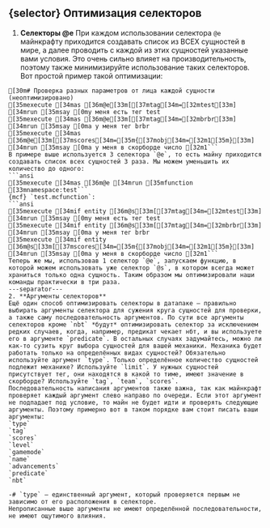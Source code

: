 ## {selector} Оптимизация селекторов
1. **Селекторы @e**
При каждом использовании селектора `@e` майнкрафту приходится создавать список из ВСЕХ сущностей в мире, а далее проводить с каждой из этих сущностей указанные вами условия. Это очень сильно влияет на производительность, поэтому также минимизируйте использование таких селекторов. Вот простой пример такой оптимизации:
```ansi
[30m# Проверка разных параметров от лица каждой сущности (неоптимизировано)
[35mexecute [34mas [36m@e[33m[[37mtag[34m=[32mtest[33m] [34mrun [35msay [0mу меня есть тег test
[35mexecute [34mas [36m@e[33m[[37mtag[34m=[32mbrbr[33m] [34mrun [35msay [0mа у меня тег brbr
[35mexecute [34mas [36m@e[33m[[37mscores[34m=[35m{[37mobj[34m=[32m1[35m}[33m] [34mrun [35msay [0mа у меня в скорборде число [32m1```
В примере выше используется 3 селектора `@e`, то есть майну приходится создавать список всех сущностей 3 раза. Мы можем уменьшить их количество до одного:
```ansi
[35mexecute [34mas [36m@e [34mrun [35mfunction [33mnamespace:test```
{mcf} `test.mcfunction`:
```ansi
[35mexecute [34mif entity [36m@s[33m[[37mtag[34m=[32mtest[33m] [34mrun [35msay [0mу меня есть тег test
[35mexecute [34mif entity [36m@s[33m[[37mtag[34m=[32mbrbr[33m] [34mrun [35msay [0mа у меня тег brbr
[35mexecute [34mif entity [36m@s[33m[[37mscores[34m=[35m{[37mobj[34m=[32m1[35m}[33m] [34mrun [35msay [0mа у меня в скорборде число [32m1```
Теперь же мы, использовав 1 селектор `@e`, запускаем функцию, в которой можем использовать уже селектор `@s`, в котором всегда может храниться только одна сущность. Таким образом мы оптимизировали наши команды практически в три раза.
---separator---
2. **Аргументы селекторов**
Ещё один способ оптимизировать селекторы в датапаке — правильно выбирать аргументы селектора для сужения круга сущностей для проверки, а также саму последовательность аргументов. По сути все аргументы селекторов кроме `nbt` *будут* оптимизировать селектор за исключением редких случаев, когда, например, предикат чекает нбт, и вы используете его в аргументе `predicate`. В остальных случаях задумайтесь, можно ли как-то сузить круг выбора сущностей для вашей механики. Механика будет работать только на определённых видах сущностей? Обязательно используйте аргумент `type`. Только определённое количество сущностей подлежит механике? Используйте `limit`. У нужных сущностей присутствует тег, они находятся в какой то тиме, имеют значение в скорборде? Используйте `tag`, `team`, `scores`.
Последовательность написания аргументов также важна, так как майнкрафт проверяет каждый аргумент слево направо по очереди. Если этот аргумент не подпадает под условие, то майн не будет идти и проверять следующие аргументы. Поэтому примерно вот в таком порядке вам стоит писать ваши аргументы:
`type`
`tag`
`scores`
`level`
`gamemode`
`name`
`advancements`
`predicate`
`nbt`

-# `type` — единственный аргумент, который проверяется первым не зависимо от его расположения в селекторе.
Непрописанные выше аргументы не имеют определённой последовательности, не имеют ощутимого влияния.